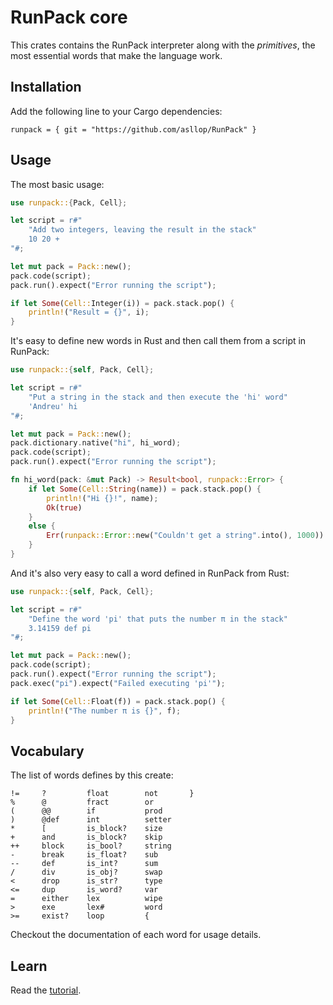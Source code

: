 # RunPack core

This crates contains the RunPack interpreter along with the *primitives*, the most essential words that make the language work.

## Installation

Add the following line to your Cargo dependencies:

```
runpack = { git = "https://github.com/asllop/RunPack" }
```

## Usage

The most basic usage:

```rust
use runpack::{Pack, Cell};

let script = r#"
    "Add two integers, leaving the result in the stack"
    10 20 +
"#;

let mut pack = Pack::new();
pack.code(script);
pack.run().expect("Error running the script");

if let Some(Cell::Integer(i)) = pack.stack.pop() {
    println!("Result = {}", i);
}
```

It's easy to define new words in Rust and then call them from a script in RunPack:

```rust
use runpack::{self, Pack, Cell};

let script = r#"
    "Put a string in the stack and then execute the 'hi' word"
    'Andreu' hi
"#;

let mut pack = Pack::new();
pack.dictionary.native("hi", hi_word);
pack.code(script);
pack.run().expect("Error running the script");

fn hi_word(pack: &mut Pack) -> Result<bool, runpack::Error> {
    if let Some(Cell::String(name)) = pack.stack.pop() {
        println!("Hi {}!", name);
        Ok(true)
    }
    else {
        Err(runpack::Error::new("Couldn't get a string".into(), 1000))
    }
}
```

And it's also very easy to call a word defined in RunPack from Rust:

```rust
use runpack::{self, Pack, Cell};

let script = r#"
    "Define the word 'pi' that puts the number π in the stack"
    3.14159 def pi
"#;

let mut pack = Pack::new();
pack.code(script);
pack.run().expect("Error running the script");
pack.exec("pi").expect("Failed executing 'pi'");

if let Some(Cell::Float(f)) = pack.stack.pop() {
    println!("The number π is {}", f);
}
```

## Vocabulary

The list of words defines by this create:

```
!=     ?         float        not       }
%      @         fract        or
(      @@        if           prod
)      @def      int          setter
*      [         is_block?    size
+      and       is_block?    skip
++     block     is_bool?     string
-      break     is_float?    sub
--     def       is_int?      sum
/      div       is_obj?      swap
<      drop      is_str?      type
<=     dup       is_word?     var
=      either    lex          wipe
>      exe       lex#         word
>=     exist?    loop         {
```

Checkout the documentation of each word for usage details.

## Learn

Read the [tutorial](./TUTORIAL.md).